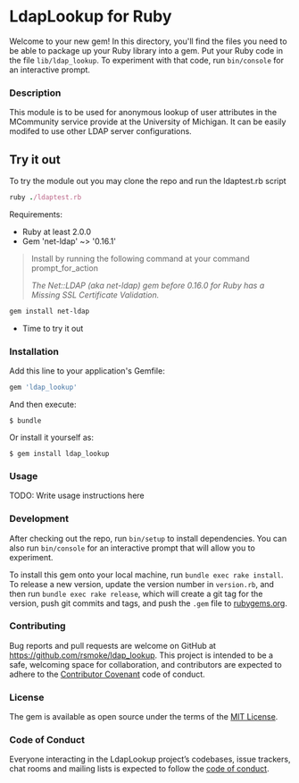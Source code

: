 # LdapLookup for Ruby

Welcome to your new gem! In this directory, you'll find the files you need to be able to package up your Ruby library into a gem. Put your Ruby code in the file `lib/ldap_lookup`. To experiment with that code, run `bin/console` for an interactive prompt.

### Description
This module is to be used for anonymous lookup of user attributes in the MCommunity service provide at the University of Michigan. It can be easily modifed to use other LDAP server configurations.

## Try it out
To try the module out you may clone the repo and run the ldaptest.rb script
```ruby
ruby ./ldaptest.rb
```
Requirements:
* Ruby at least 2.0.0
* Gem 'net-ldap' ~> '0.16.1'
> Install by running the following command at your command prompt_for_action
>
> *The Net::LDAP (aka net-ldap) gem before 0.16.0 for Ruby has a Missing SSL Certificate Validation.*
```bash
gem install net-ldap
```

* Time to try it out

### Installation

Add this line to your application's Gemfile:

```ruby
gem 'ldap_lookup'
```

And then execute:

    $ bundle

Or install it yourself as:

    $ gem install ldap_lookup

### Usage

TODO: Write usage instructions here

### Development

After checking out the repo, run `bin/setup` to install dependencies. You can also run `bin/console` for an interactive prompt that will allow you to experiment.

To install this gem onto your local machine, run `bundle exec rake install`. To release a new version, update the version number in `version.rb`, and then run `bundle exec rake release`, which will create a git tag for the version, push git commits and tags, and push the `.gem` file to [rubygems.org](https://rubygems.org).

### Contributing

Bug reports and pull requests are welcome on GitHub at https://github.com/rsmoke/ldap_lookup. This project is intended to be a safe, welcoming space for collaboration, and contributors are expected to adhere to the [Contributor Covenant](http://contributor-covenant.org) code of conduct.

### License

The gem is available as open source under the terms of the [MIT License](https://opensource.org/licenses/MIT).

### Code of Conduct

Everyone interacting in the LdapLookup project’s codebases, issue trackers, chat rooms and mailing lists is expected to follow the [code of conduct](https://github.com/[USERNAME]/ldap_lookup/blob/master/CODE_OF_CONDUCT.md).
